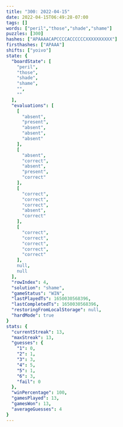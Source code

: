 ```yaml
---
title: "300: 2022-04-15"
date: 2022-04-15T06:49:28-07:00
tags: []
words: ["peril","those","shade","shame"]
puzzles: [300]
hashes: ["APAAAACAPCCCCACCCCCCXXXXXXXXXX"]
firsthashes: ["APAAA"]
shifts: ["yoivo"]
state: {
  "boardState": [
    "peril",
    "those",
    "shade",
    "shame",
    "",
    ""
  ],
  "evaluations": [
    [
      "absent",
      "present",
      "absent",
      "absent",
      "absent"
    ],
    [
      "absent",
      "correct",
      "absent",
      "present",
      "correct"
    ],
    [
      "correct",
      "correct",
      "correct",
      "absent",
      "correct"
    ],
    [
      "correct",
      "correct",
      "correct",
      "correct",
      "correct"
    ],
    null,
    null
  ],
  "rowIndex": 4,
  "solution": "shame",
  "gameStatus": "WIN",
  "lastPlayedTs": 1650030568396,
  "lastCompletedTs": 1650030568396,
  "restoringFromLocalStorage": null,
  "hardMode": true
}
stats: {
  "currentStreak": 13,
  "maxStreak": 13,
  "guesses": {
    "1": 0,
    "2": 1,
    "3": 3,
    "4": 5,
    "5": 1,
    "6": 3,
    "fail": 0
  },
  "winPercentage": 100,
  "gamesPlayed": 13,
  "gamesWon": 13,
  "averageGuesses": 4
}
---
```


<!-- more -->
